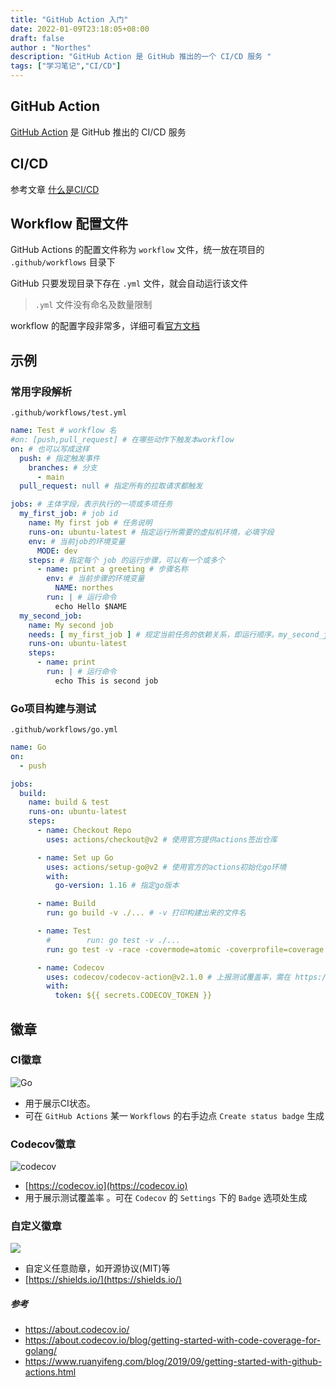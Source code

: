 ```yaml
---
title: "GitHub Action 入门"
date: 2022-01-09T23:18:05+08:00
draft: false
author : "Northes"
description: "GitHub Action 是 GitHub 推出的一个 CI/CD 服务 "
tags: ["学习笔记","CI/CD"]
---
```


## GitHub Action

[GitHub Action](https://github.com/features/actions) 是 GitHub 推出的 CI/CD 服务

## CI/CD
参考文章 [什么是CI/CD](/posts/micro-service/ci-cd)

## Workflow 配置文件

GitHub Actions 的配置文件称为 `workflow` 文件，统一放在项目的 `.github/workflows` 目录下

GitHub 只要发现目录下存在 `.yml` 文件，就会自动运行该文件

>`.yml` 文件没有命名及数量限制

workflow 的配置字段非常多，详细可看[官方文档](https://docs.github.com/en/actions/learn-github-actions/workflow-syntax-for-github-actions)

## 示例
### 常用字段解析
`.github/workflows/test.yml`
```yaml
name: Test # workflow 名
#on: [push,pull_request] # 在哪些动作下触发本workflow
on: # 也可以写成这样
  push: # 指定触发事件
    branches: # 分支
      - main
  pull_request: null # 指定所有的拉取请求都触发

jobs: # 主体字段，表示执行的一项或多项任务
  my_first_job: # job id
    name: My first job # 任务说明
    runs-on: ubuntu-latest # 指定运行所需要的虚拟机环境，必填字段
    env: # 当前job的环境变量
      MODE: dev
    steps: # 指定每个 job 的运行步骤，可以有一个或多个
      - name: print a greeting # 步骤名称
        env: # 当前步骤的环境变量
          NAME: northes
        run: | # 运行命令
          echo Hello $NAME
  my_second_job:
    name: My second job
    needs: [ my_first_job ] # 规定当前任务的依赖关系，即运行顺序。my_second_job 需要在 my_first_job 之后运行
    runs-on: ubuntu-latest
    steps:
      - name: print
        run: | # 运行命令
          echo This is second job
```
### Go项目构建与测试
`.github/workflows/go.yml`
```yaml
name: Go
on:
  - push

jobs:
  build:
    name: build & test
    runs-on: ubuntu-latest
    steps:
      - name: Checkout Repo
        uses: actions/checkout@v2 # 使用官方提供actions签出仓库

      - name: Set up Go
        uses: actions/setup-go@v2 # 使用官方的actions初始化go环境
        with:
          go-version: 1.16 # 指定go版本

      - name: Build
        run: go build -v ./... # -v 打印构建出来的文件名

      - name: Test
        #        run: go test -v ./...
        run: go test -v -race -covermode=atomic -coverprofile=coverage.out ./... # 生成覆盖率测试报告，用以上传codecov

      - name: Codecov
        uses: codecov/codecov-action@v2.1.0 # 上报测试覆盖率，需在 https://about.codecov.io/ 注册账号并在GitHub设置secrets
        with:
          token: ${{ secrets.CODECOV_TOKEN }}
```

## 徽章
### CI徽章
![Go](https://github.com/northes/action-test/actions/workflows/go.yml/badge.svg?branch=dev)

- 用于展示CI状态。
- 可在 `GitHub Actions` 某一 `Workflows` 的右手边点 `Create status badge` 生成

### Codecov徽章
![codecov](https://codecov.io/gh/northes/action-test/branch/main/graph/badge.svg?token=TN33IN4UGZ)

- [https://codecov.io](https://codecov.io)
- 用于展示测试覆盖率 。可在 `Codecov` 的 `Settings` 下的 `Badge` 选项处生成 

### 自定义徽章
![](https://img.shields.io/badge/license-MIT-green)

- 自定义任意勋章，如开源协议(MIT)等
- [https://shields.io/](https://shields.io/)

##### 参考
- https://about.codecov.io/
- https://about.codecov.io/blog/getting-started-with-code-coverage-for-golang/
- https://www.ruanyifeng.com/blog/2019/09/getting-started-with-github-actions.html